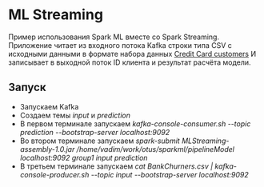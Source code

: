 # ML Streaming

Пример использования Spark ML вместе со Spark Streaming.
Приложение читает из входного потока Kafka строки типа CSV с исходными данными в формате набора данных [Credit Card customers](https://www.kaggle.com/sakshigoyal7/credit-card-customers)
И записывает в выходной поток ID клиента и результат расчёта модели.

## Запуск

* Запускаем Kafka
* Создаем темы *input* и *prediction*
* В первом терминале запускаем *kafka-console-consumer.sh --topic prediction --bootstrap-server localhost:9092*
* Во втором терминале запускаем *spark-submit MLStreaming-assembly-1.0.jar /home/vadim/work/otus/sparkml/pipelineModel localhost:9092 group1 input prediction*
* В третьем терминале запускаем *cat BankChurners.csv | kafka-console-producer.sh --topic input --bootstrap-server localhost:9092*
